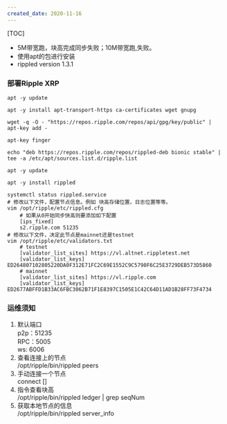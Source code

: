 ```yaml
---
created_date: 2020-11-16
---
```


[TOC]

- 5M带宽跑，块高完成同步失败；10M带宽跑,失败。
- 使用apt的包进行安装
- rippled version 1.3.1
### 部署Ripple XRP
```shell
apt -y update

apt -y install apt-transport-https ca-certificates wget gnupg

wget -q -O - "https://repos.ripple.com/repos/api/gpg/key/public" |  apt-key add -

apt-key finger

echo "deb https://repos.ripple.com/repos/rippled-deb bionic stable" | tee -a /etc/apt/sources.list.d/ripple.list

apt -y update

apt -y install rippled

systemctl status rippled.service
# 修改以下文件，配置节点信息。例如 块高存储位置，日志位置等等。
vim /opt/ripple/etc/rippled.cfg
    # 如果从0开始同步快高则要添加如下配置
    [ips_fixed]
    s2.ripple.com 51235
# 修改以下文件，决定此节点是mainnet还是testnet
vim /opt/ripple/etc/validators.txt
    # testnet
    [validator_list_sites] https://vl.altnet.rippletest.net 
    [validator_list_keys] ED264807102805220DA0F312E71FC2C69E1552C9C5790F6C25E3729DEB573D5860
    # mainnet
    [validator_list_sites] https://vl.ripple.com
    [validator_list_keys] ED2677ABFFD1B33AC6FBC3062B71F1E8397C1505E1C42C64D11AD1B28FF73F4734
```
### 运维须知
1. 默认端口  
    p2p：51235  
    RPC：5005  
    ws: 6006  
2. 查看连接上的节点  
    /opt/ripple/bin/rippled peers  
3. 手动连接一个节点  
    connect <ip> [<port>]  
4. 指令查看块高  
    /opt/ripple/bin/rippled ledger | grep seqNum
5. 获取本地节点的信息  
    /opt/ripple/bin/rippled server_info  
